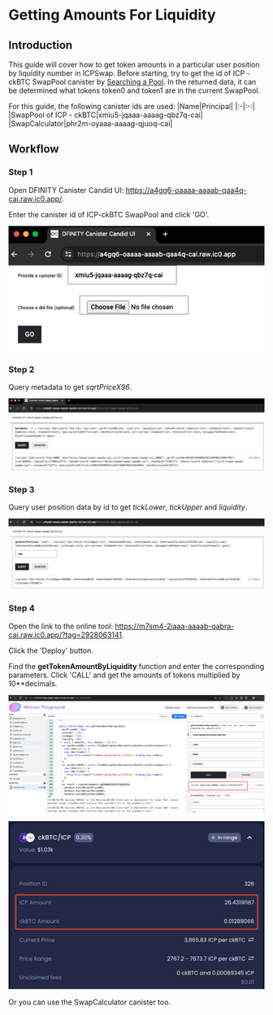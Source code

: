 # Getting Amounts For Liquidity

## Introduction

This guide will cover how to get token amounts in a particular user position by liquidity number in ICPSwap. Before starting, try to get the id of ICP - ckBTC SwapPool canister by [Searching a Pool](../../01.SwapFactory/01.Searching_a_Pool.md). In the returned data, it can be determined what tokens token0 and token1 are in the current SwapPool.

For this guide, the following canister ids are used:
|Name|Principal|
|:-|:-:|
|SwapPool of ICP - ckBTC|xmiu5-jqaaa-aaaag-qbz7q-cai|
|SwapCalculator|phr2m-oyaaa-aaaag-qjuoq-cai|

## Workflow

### Step 1
Open DFINITY Canister Candid UI: https://a4gq6-oaaaa-aaaab-qaa4q-cai.raw.ic0.app/.

Enter the canister id of ICP-ckBTC SwapPool and click 'GO'.

![DFINITY Canister Candid UI](../../_img/get_amounts_for_liquidity_1.png)

### Step 2
Query metadata to get *sqrtPriceX96*.

![Query metadata](../../_img/get_amounts_for_liquidity_2.png)

### Step 3
Query user position data by id to get *tickLower*, *tickUpper* and *liquidity*.

![Query user position by id](../../_img/get_amounts_for_liquidity_3.png)

### Step 4
Open the link to the online tool: https://m7sm4-2iaaa-aaaab-qabra-cai.raw.ic0.app/?tag=2928063141.

Click the 'Deploy' button.

Find the **getTokenAmountByLiquidity** function and enter the corresponding parameters. Click 'CALL' and get the amounts of tokens multiplied by 10**decimals.

![Call getTokenAmountByLiquidity](../../_img/get_amounts_for_liquidity_4.png)

![Front-end data](../../_img/get_amounts_for_liquidity_5.png)

Or you can use the SwapCalculator canister too.
